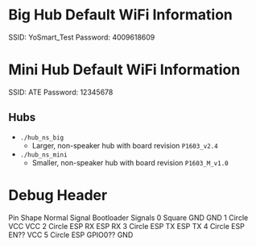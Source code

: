 # Big Hub Default WiFi Information
SSID: YoSmart_Test
Password: 4009618609

# Mini Hub Default WiFi Information
SSID: ATE
Password: 12345678

## Hubs
- `./hub_ns_big`
  - Larger, non-speaker hub with board revision `P1603_v2.4`
- `./hub_ns_mini`
  - Smaller, non-speaker hub with board revision `P1603_M_v1.0`

# Debug Header
Pin     Shape       Normal Signal       Bootloader Signals
0       Square      GND                 GND
1       Circle      VCC                 VCC
2       Circle      ESP RX              ESP RX
3       Circle      ESP TX              ESP TX
4       Circle      ESP EN??            VCC
5       Circle      ESP GPIO0??         GND
